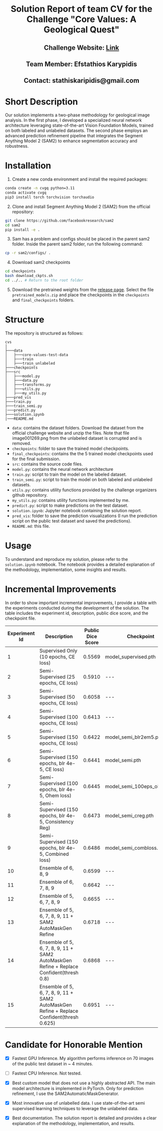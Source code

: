 <div align="center">
<h1>Solution Report of team CV for the Challenge "Core Values: A Geological Quest"</h1>
<h2>Challenge Website: <a href="https://thinkonward.com/app/c/challenges/core-values">Link</a></h2>
<h2>Team Member: Efstathios Karypidis</h2>
<h2>Contact: stathiskaripidis@gmail.com </h2>
</div>


# Short Description 
Our solution implements a two-phase methodology for geological image analysis. In the first phase, I developed a specialized neural network architecture leveraging state-of-the-art Vision Foundation Models, trained on both labeled and unlabeled datasets. The second phase employs an advanced prediction refinement pipeline that integrates the Segment Anything Model 2 (SAM2) to enhance segmentation accuracy and robustness.

# Installation 
1. Create a new conda environment and install the required packages:
```bash
conda create -n cvgq python=3.11
conda activate cvgq
pip3 install torch torchvision torchaudio
```
2. Clone and install Segment Anything Model 2 (SAM2) from the official repository:
```bash
git clone https://github.com/facebookresearch/sam2
cd sam2
pip install -e .
```
3. Sam has a problem and configs should be placed in the parent sam2 folder. Inside the parent sam2 folder, run the following command:
```bash
cp -r sam2/configs/ .
```
4. Download sam2 checkpoints
```bash
cd checkpoints
bash download_ckpts.sh
cd ../.. # Return to the root folder
```
5. Download the pretrained weights from the [release page](https://github.com/Sta8is/cvs/releases/tag/v0.1). Select the file `pretrained_models.zip` and place the checkpoints in the `checkpoints` and `final_checkpoints` folders.

# Structure
The repository is structured as follows:
```
cvs
│
├───data
│   ├───core-values-test-data
│   ├───train
│   ├───train_unlabeled
├───checkpoints
├───src
│   ├───model.py
│   ├───data.py
│   ├───transforms.py
│   ├───utils.py
│   ├───my_utils.py
├───pred_vis
├───train.py
├───train_semi.py
|───predict.py 
├───solution.ipynb
|───README.md
```
- `data`: contains the dataset folders. Download the dataset from the official challenge website and unzip the files. Note that file image001269.png from the unlabeled dataset is corrupted and is removed. 
- `checkpoints`: folder to save the trained model checkpoints.
- `final_checkpoints`: contains the the 5 trained model checkpoints used for the final submission.
- `src`: contains the source code files.
- `model.py`: contains the neural network architecture
- `train.py`: script to train the model on the labeled dataset.
- `train_semi.py`: script to train the model on both labeled and unlabeled datasets.
- `utils.py`: contains utility functions provided by the challenge organizers github repository.
- `my_utils.py`: contains utility functions implemented by me.
- `predict.py`: script to make predictions on the test dataset.
- `solution.ipynb`: Jupyter notebook containing the solution report.
- `pred_vis`: folder to save the prediction visualizations (I run the prediction script on the public test dataset and saved the predictions).
- `README.md`: this file.
# Usage
To understand and reproduce my solution, please refer to the `solution.ipynb` notebook. The notebook provides a detailed explanation of the methodology, implementation, some insights and results.

# Incremental Improvements
In order to show important incremental improvements, I provide a table with the experiments conducted during the development of the solution. The table includes the experiment id, description, public dice score, and the checkpoint file.

| Experiment Id | Description | Public Dice Score | Checkpoint |
| --- | --- | --- | --- |
| 1 | Supervised Only (10 epochs, CE loss) | 0.5569 | model_supervised.pth |
| 2 | Semi-Supervised (25 epochs, CE loss) | 0.5910 | --- |
| 3 | Semi-Supervised (50 epochs, CE loss) | 0.6058 | --- |
| 4 | Semi-Supervised (100 epochs, CE loss) | 0.6413 |  --- |
| 5 | Semi-Supervised (150 epochs, CE loss) | 0.6422 |  model_semi_blr2em5.pth |
| 6 | Semi-Supervised (150 epochs, blr 4e-5, CE loss) | 0.6441 |  model_semi.pth |
| 7 | Semi-Supervised (100 epochs, blr 4e-5, Ohem loss) | 0.6445 |  model_semi_100eps_ohem.pth |
| 8 | Semi-Supervised (150 epochs, blr 4e-5, Consistency Reg) | 0.6473 |  model_semi_creg.pth |
| 9 | Semi-Supervised (150 epochs, blr 4e-5, Combined loss) | 0.6486 |  model_semi_combloss.pth |
|10 | Ensemble of 6, 8, 9 | 0.6599 |  --- |
|11 | Ensemble of 6, 7, 8, 9 | 0.6642 |  --- |
|12 | Ensemble of 5, 6, 7, 8, 9 | 0.6655 |  --- |
|13 | Ensemble of 5, 6, 7, 8, 9, 11 + SAM2 AutoMaskGen Refine | 0.6718 |  --- |
|14 | Ensemble of 5, 6, 7, 8, 9, 11 + SAM2 AutoMaskGen Refine + Replace Confident(thresh 0.8) | 0.6868 |  --- |
|15 | Ensemble of 5, 6, 7, 8, 9, 11 + SAM2 AutoMaskGen Refine + Replace Confident(thresh 0.625) | 0.6951 |  --- |

# Candidate for Honorable Mention

- [x] Fastest GPU Inference. My algorithm performs inference on 70 images of the public test dataset in ~ 4 minutes. 
- [ ] Fastest CPU Inference. Not tested.
- [x] Best custom model that does not use a highly abstracted API. The main model architecture is implemented in PyTorch. Only for prediction refinement, I use the SAM2AutomaticMaskGenerator.
- [x] Most innovative use of unlabelled data. I use state-of-the-art semi supervised learning techniques to leverage the unlabeled data.
- [x] Best documentation. The solution report is detailed and provides a clear explanation of the methodology, implementation, and results.

